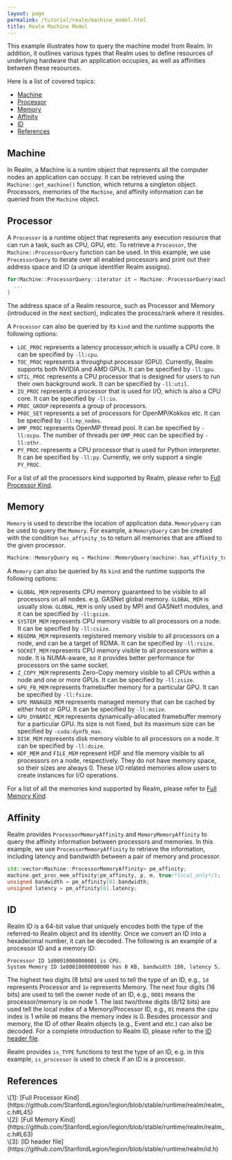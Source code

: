 ```yaml
---
layout: page
permalink: /tutorial/realm/machine_model.html
title: Realm Machine Model
---
```



This example illustrates how to query the machine model from Realm. In addition, it outlines
various types that Realm uses to define resources of underlying hardware that an application
occupies, as well as affinities between these resources.

Here is a list of covered topics:

* [Machine](#machine)
* [Processor](#processor)
* [Memory](#memory)
* [Affinity](#affinity)
* [ID](#id)
* [References](#references)

## Machine

In Realm, a Machine is a runtim object that represents all the computer nodes an application can occupy.
It can be retrieved using the `Machine::get_machine()` function,
which returns a singleton object.
Processors, memories of the `Machine`, and affinity information can be queried from the `Machine` object.

## Processor

A `Processor` is a runtime object that represents any execution resource that can run a task, such as CPU, GPU, etc.
To retrieve a `Processor`, the `Machine::ProcessorQuery` function can be used. In this example, we use `ProcessorQuery` to iterate over all
enabled processors and print out their address space and ID (a unique identifier Realm assigns).

```c++
for(Machine::ProcessorQuery::iterator it = Machine::ProcessorQuery(machine).begin(); it; ++it) {
  ...
}
```

The address space of a Realm resource, such as Processor and Memory (introduced in the next section), indicates the process/rank where it resides.

A `Processor` can also be queried by its `kind` and the runtime supports the following options:

- `LOC_PROC` represents a latency processor,which is usually a CPU core.
  It can be specified by `-ll:cpu`.
- `TOC_PROC` represents a throughput processor (GPU).
  Currently, Realm supports both NVIDIA and AMD GPUs.
  It can be specified by `-ll:gpu`.
- `UTIL_PROC` represents a CPU processor that is designed for users to run their own background work.
  It can be specified by `-ll:util`.
- `IO_PROC` represents a processor that is used for I/O, which is also a CPU core.
  It can be specified by `-ll:io`.
- `PROC_GROUP` represents a group of processors.
- `PROC_SET` represents a set of processors for OpenMP/Kokkos etc.
  It can be specified by `-ll:mp_nodes`.
- `OMP_PROC` represents OpenMP thread pool.
  It can be specified by `-ll:ocpu`.
  The number of threads per `OMP_PROC` can be specified by `-ll:othr`.
- `PY_PROC` represents a CPU processor that is used for Python interpreter.
  It can be specified by `-ll:py`.
  Currently, we only support a single `PY_PROC`.

For a list of all the processors kind supported by Realm, please refer to [Full Processor Kind](#full-proc-kind).

## Memory

`Memory` is used to describe the location of application data. `MemoryQuery` can be used to query
the `Memory`. For example, a `MemoryQuery` can be created with the condition `has_affinity_to` to return
all memories that are affixed to the given processor.

```c++
Machine::MemoryQuery mq = Machine::MemoryQuery(machine).has_affinity_to(p, 0, 0);
```

A `Memory` can also be queried by its `kind` and the runtime supports the following options:

- `GLOBAL_MEM` represents CPU memory guaranteed to be visible to all processors on all nodes.
  e.g. GASNet global memory. `GLOBAL_MEM` is usually slow.
  `GLOBAL_MEM` is only used by MPI and GASNet1 modules, and it can be specified by `-ll:gsize`.
- `SYSTEM_MEM` represents CPU memory visible to all processors on a node.
  It can be specified by `-ll:csize`.
- `REGDMA_MEM` represents registered memory visible to all processors on a node, and can be a target of RDMA.
  It can be specified by `-ll:rsize`.
- `SOCKET_MEM` represents CPU memory visible to all processors within a node.
  It is NUMA-aware, so it provides better performance for processors on the same socket.
- `Z_COPY_MEM` represents Zero-Copy memory visible to all CPUs within a node and one or more GPUs.
  It can be specified by `-ll:zsize`.
- `GPU_FB_MEM` represents framebuffer memory for a particular GPU.
  It can be specified by `-ll:fsize`.
- `GPU_MANAGED_MEM` represents managed memory that can be cached by either host or GPU.
  It can be specified by `-ll:msize`.
- `GPU_DYNAMIC_MEM` represents dynamically-allocated framebuffer memory for a particular GPU.
  Its size is not fixed, but its maximum size can be specified by `-cuda:dynfb_max`.
- `DISK_MEM` represents disk memory visible to all processors on a node.
  It can be specified by `-ll:dsize`.
- `HDF_MEM` and `FILE_MEM` represent HDF and file memory visible to all processors on a node, respectively.
  They do not have memory space, so their sizes are always 0.
  These I/O related memories allow users to create instances for I/O operations.

For a list of all the memories kind supported by Realm, please refer to [Full Memory Kind](#full-mem-kind).

## Affinity

Realm provides `ProcessorMemoryAffinity` and `MemoryMemoryAffinity` to query the affinity information
between processors and memories. In this example, we use `ProcessorMemoryAffinity` to retrieve the information,
including latency and bandwidth between a pair of memory and processor.

```c++
std::vector<Machine::ProcessorMemoryAffinity> pm_affinity;
machine.get_proc_mem_affinity(pm_affinity, p, m, true/*local_only*/);
unsigned bandwidth = pm_affinity[0].bandwidth;
unsigned latency = pm_affinity[0].latency;
```

## ID

Realm ID is a 64-bit value that uniquely encodes both the type of the referred-to Realm object and its identity.
Once we convert an ID into a hexadecimal number, it can be decoded. The following is an example of a processor ID
and a memory ID:

```
Processor ID 1d00010000000001 is CPU.
System Memory ID 1e00010000000000 has 0 KB, bandwidth 100, latency 5.
```
The highest two digits (8 bits) are used to tell the type of an ID, e.g., `1d` represents Processor and `1e` represents Memory.
The next four digits (16 bits) are used to tell the owner node of an ID, e.g., `0001` means the processor/memory is on
node 1. The last two/three digits (8/12 bits) are used tell the local index of a Memory/Processor ID, e.g., `01` means
the cpu index is 1 while `00` means the memory index is 0.
Besides processor and memory, the ID of other Realm objects (e.g., Event and etc.) can also be decoded.
For a complete introduction to Realm ID, please refer to the [ID header file](#id-header-file).

Realm provides `is_TYPE` functions to test the type of an ID, e.g. in this example, `is_processor` is used to check if an ID
is a processor.

## References

<div id="full-proc-kind"></div>
\[1]: [Full Processor Kind](https://github.com/StanfordLegion/legion/blob/stable/runtime/realm/realm_c.h#L45)

<div id="full-mem-kind"></div>
\[2]: [Full Memory Kind](https://github.com/StanfordLegion/legion/blob/stable/runtime/realm/realm_c.h#L63)

<div id="id-header-file"></div>
\[3]: [ID header file](https://github.com/StanfordLegion/legion/blob/stable/runtime/realm/id.h)
